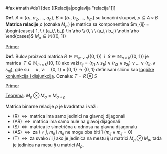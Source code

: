 #fax #math #ds1 [deo [[Relacija|poglavlja "relacija"]]]
$\:$

**Def**. $A = \{a_1,\ a_2,\ ...,\ a_n\}$, $B = \{b_1,\ b_2,\ ...,\ b_m\}$ su konačni skupovi, $\rho \subseteq A \times B$
**Matrica relacije** $\rho$ (oznaka $M_{\rho}\,$) je matrica sa komponentima $m_{ij} = \begin{cases} 1, \ \ (a_i,\ b_j) \in \rho \\ 0, \ \ (a_i,\ b_j) \notin \rho \end{cases}$
$M_{\rho} \in \mathbb{M}(\{ 0,\ 1\})$

[Primer](matrica%20relacije%20primer.png)

**Def**. Bulov proizvod matrica $R \in \mathbb{M}_{m\times n}(\{ 0,\ 1\})\:$ i $\: S \in \mathbb{M}_{n\times k}(\{ 0,\ 1\})$ je matrica $\: T \in \mathbb{M}_{m\times k}(\{ 0,\ 1\})$ ako važi $t_{ij} = (r_{i1}\land s_{1j}) \lor (r_{i2}\land s_{2j}) \ \lor \, ... \,\! \lor \ (r_{in}\land s_{nj})$,
gde su $\quad \land,\ \lor :\quad \{ 0,\ 1\}\times\{ 0,\ 1\}\to\{ 0,\ 1\}$
definisani slično kao [logičke konjunkcija i disjunkcija](Logi%C4%8Dke%20operacije).
Oznaka: $T = R \otimes S$

[Primer](bulov%20proizvod%20primer.png)

[Teorema](matrica%20relacije%20teorema.png). $M_{\rho} \otimes M_{\sigma} = M_{\sigma \ \circ \ \rho}$

Matrica binarne relacije $\rho$ je kvadratna i važi:
- (R) $\:\Leftrightarrow\:$ matrica ima samo jedinici na glavnoj dijagonali
- (AR) $\:\Leftrightarrow\:$ matrica ima samo nule na glavoj dijagonali
- (S)  $\:\Leftrightarrow\:$  matrica je simetrična u odnosu na glavnu dijagonalu
- (AS)  $\:\Leftrightarrow\:$ za $i\ne j$, $m_{ij}$ i $m_{ij}$ ne mogu oba biti 1 ($m_{ij} \land m_{ij} = 0$)
- (T)   $\:\Leftrightarrow\:$ za svako $i$ i $j$ ako je jedinica na mestu $ij$ u matrici $M_{\rho} \otimes M_{\rho}$, tada je jedinica na mesu $ij$ u matrici $M_{\rho}\,$.